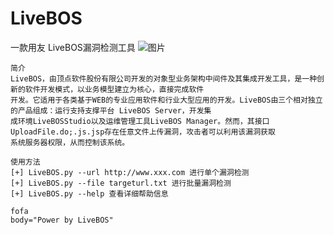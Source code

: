 # LiveBOS
一款用友 LiveBOS漏洞检测工具
![图片](https://github.com/user-attachments/assets/9adc72f6-f4c3-4e81-8620-75b7cb1c60e6)

```
简介
LiveBOS，由顶点软件股份有限公司开发的对象型业务架构中间件及其集成开发工具，是一种创新的软件开发模式，以业务模型建立为核心，直接完成软件
开发。它适用于各类基于WEB的专业应用软件和行业大型应用的开发。LiveBOS由三个相对独立的产品组成：运行支持支撑平台 LiveBOS Server，开发集
成环境LiveBOSStudio以及运维管理工具LiveBOS Manager。然而，其接口UploadFile.do;.js.jsp存在任意文件上传漏洞，攻击者可以利用该漏洞获取
系统服务器权限，从而控制该系统。

使用方法
[+] LiveBOS.py --url http://www.xxx.com 进行单个漏洞检测
[+] LiveBOS.py --file targeturl.txt 进行批量漏洞检测
[+] LiveBOS.py --help 查看详细帮助信息

fofa
body="Power by LiveBOS"

```
